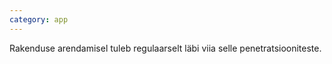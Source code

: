 ```yaml
---
category: app
---
```

Rakenduse arendamisel tuleb regulaarselt läbi viia selle penetratsiooniteste.

